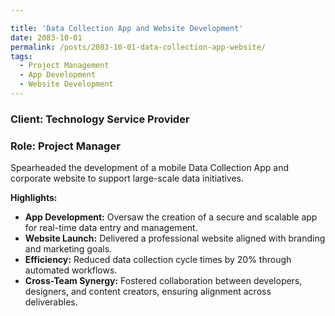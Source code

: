 ```yaml
---

title: 'Data Collection App and Website Development'
date: 2083-10-01
permalink: /posts/2083-10-01-data-collection-app-website/
tags:
  - Project Management
  - App Development
  - Website Development
---
```

### Client: Technology Service Provider
### Role: Project Manager

Spearheaded the development of a mobile Data Collection App and corporate website to support large-scale data initiatives.

**Highlights:**
- **App Development:** Oversaw the creation of a secure and scalable app for real-time data entry and management.
- **Website Launch:** Delivered a professional website aligned with branding and marketing goals.
- **Efficiency:** Reduced data collection cycle times by 20% through automated workflows.
- **Cross-Team Synergy:** Fostered collaboration between developers, designers, and content creators, ensuring alignment across deliverables.
